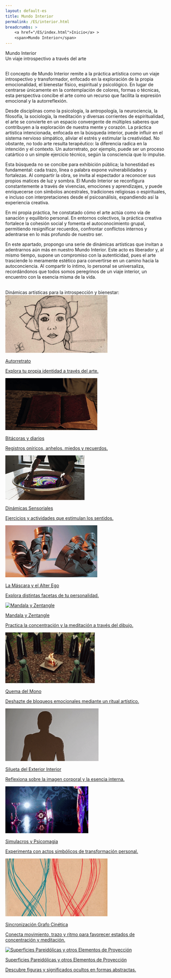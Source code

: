 ```yaml
---
layout: default-es
title: Mundo Interior
permalink: /ES/interior.html
breadcrumbs: >
    <a href="/ES/index.html">Inicio</a> >
    <span>Mundo Interior</span>
---
```


<!-- Título principal -->
<div class="titulo">Mundo Interior</div>
<div class="subtitulo">Un viaje introspectivo a través del arte</div>

<!-- Párrafo 1 -->
<p class="parrafo" style="margin-top:6%;">
  El concepto de Mundo Interior remite a la práctica artística como un viaje introspectivo y transformador, enfocado en la exploración de la propia emocionalidad, el bienestar físico, espiritual y psicológico. En lugar de centrarse únicamente en la contemplación de colores, formas o técnicas, esta perspectiva concibe el arte como un recurso que facilita la expresión emocional y la autorreflexión.
</p>

<!-- Párrafo 2 -->
<p class="parrafo">
  Desde disciplinas como la psicología, la antropología, la neurociencia, la filosofía, la sociología, la meditación y diversas corrientes de espiritualidad, el arte se convierte en un espacio convergente de múltiples saberes que contribuyen a la exploración de nuestra mente y corazón. La práctica artística intencionada, enfocada en la búsqueda interior, puede influir en el sistema nervioso simpático, aliviar el estrés y estimular la creatividad. No obstante, no todo arte resulta terapéutico: la diferencia radica en la intención y el contexto. Un autorretrato, por ejemplo, puede ser un proceso catártico o un simple ejercicio técnico, según la consciencia que lo impulse.
</p>

<!-- Párrafo 3 -->
<p class="parrafo">
  Esta búsqueda no se concibe para exhibición pública; la honestidad es fundamental: cada trazo, línea o palabra expone vulnerabilidades y fortalezas. Al compartir la obra, se invita al espectador a reconocer sus propios matices de luz y sombra. El Mundo Interior se reconfigura constantemente a través de vivencias, emociones y aprendizajes, y puede enriquecerse con símbolos ancestrales, tradiciones religiosas o espirituales, e incluso con interpretaciones desde el psicoanálisis, expandiendo así la experiencia creativa.
</p>

<!-- Párrafo 4 -->
<p class="parrafo">
  En mi propia práctica, he constatado cómo el arte actúa como vía de sanación y equilibrio personal. En entornos colectivos, la práctica creativa fortalece la cohesión social y fomenta el autoconocimiento grupal, permitiendo resignificar recuerdos, confrontar conflictos internos y adentrarse en lo más profundo de nuestro ser.
</p>

<!-- Párrafo 5 -->
<p class="parrafo">
  En este apartado, propongo una serie de dinámicas artísticas que invitan a adentrarnos aún más en nuestro Mundo Interior. Este acto es liberador y, al mismo tiempo, supone un compromiso con la autenticidad, pues el arte trasciende lo meramente estético para convertirse en un camino hacia la autoconciencia. Al compartir lo íntimo, lo personal se universaliza, recordándonos que todos somos peregrinos de un viaje interior, un encuentro con la esencia misma de la vida.
</p>

<br>
<div class="subtitulo">Dinámicas artísticas para la introspección y bienestar:</div>
<div class="owl-carousel">
  <!-- AUTORRETRATO -->
  <div class="item">
    <a href="/ES/autorretrato.html" class="fancy-button">
      <div class="button-content">
        <img src="/assets/img/interior/boton-autorretrato.gif" alt="Autorretrato">
        <p class="title">Autorretrato</p>
        <p class="subtitle">Explora tu propia identidad a través del arte.</p>
      </div>
    </a>
  </div>

  <!-- BITÁCORAS Y DIARIOS -->
  <div class="item">
    <a href="/ES/diarios-y-bitacoras.html" class="fancy-button">
      <div class="button-content">
        <img src="/assets/img/interior/boton-bitacoras.gif" alt="Bitácoras y diarios">
        <p class="title">Bitácoras y diarios</p>
        <p class="subtitle">Registros oníricos, anhelos, miedos y recuerdos.</p>
      </div>
    </a>
  </div>

  <!-- DINÁMICAS SENSORIALES -->
  <div class="item">
    <a href="/ES/dinamicas-sensoriales.html" class="fancy-button">
      <div class="button-content">
        <img src="/assets/img/ES-inicio---mundo-interior.gif" alt="Dinámicas Sensoriales">
        <p class="title">Dinámicas Sensoriales</p>
        <p class="subtitle">Ejercicios y actividades que estimulan los sentidos.</p>
      </div>
    </a>
  </div>

  <!-- La Máscara y el Alter Ego -->
  <div class="item">
    <a href="/ES/la-mascara-y-el-alter-ego.html" class="fancy-button">
      <div class="button-content">
        <img src="/assets/img/interior/boton-mascaras.gif" alt="La Máscara y el Alter Ego">
        <p class="title">La Máscara y el Alter Ego</p>
        <p class="subtitle">Explora distintas facetas de tu personalidad.</p>
      </div>
    </a>
  </div>

  <!-- MANDALA Y ZENTANGLE -->
  <div class="item">
    <a href="/ES/mandala-y-zentangle.html" class="fancy-button">
      <div class="button-content">
        <img src="/assets/img/interior/boton-mandalas.gif" alt="Mandala y Zentangle">
        <p class="title">Mandala y Zentangle</p>
        <p class="subtitle">Practica la concentración y la meditación a través del dibujo.</p>
      </div>
    </a>
  </div>

  <!-- QUEMA DEL MONO -->
  <div class="item">
    <a href="/ES/quema-del-mono.html" class="fancy-button">
      <div class="button-content">
        <img src="/assets/img/interior/boton-quema.gif" alt="Quema del Mono">
        <p class="title">Quema del Mono</p>
        <p class="subtitle">Deshazte de bloqueos emocionales mediante un ritual artístico.</p>
      </div>
    </a>
  </div>

  <!-- SILUETA DEL EXTERIOR INTERIOR -->
  <div class="item">
    <a href="/ES/silueta-del-exterior-interior.html" class="fancy-button">
      <div class="button-content">
        <img src="/assets/img/interior/boton-afden.gif" alt="Silueta del Exterior Interior">
        <p class="title">Silueta del Exterior Interior</p>
        <p class="subtitle">Reflexiona sobre la imagen corporal y la esencia interna.</p>
      </div>
    </a>
  </div>

  <!-- SIMULACROS Y PSICOMAGIA -->
  <div class="item">
    <a href="/ES/simulacros-y-psicomagia.html" class="fancy-button">
      <div class="button-content">
        <img src="/assets/img/interior/boton-psicomagia.gif" alt="Simulacros y Psicomagia">
        <p class="title">Simulacros y Psicomagia</p>
        <p class="subtitle">Experimenta con actos simbólicos de transformación personal.</p>
      </div>
    </a>
  </div>

  <!-- SINCRONIZACIÓN GRAFO CINÉTICA -->
  <div class="item">
    <a href="/ES/sincronizacion-grafo-cinetica.html" class="fancy-button">
      <div class="button-content">
        <img src="/assets/img/interior/boton-grafocine.gif" alt="Sincronización Grafo Cinética">
        <p class="title">Sincronización Grafo Cinética</p>
        <p class="subtitle">Conecta movimiento, trazo y ritmo para favorecer estados de concentración y meditación.</p>
      </div>
    </a>
  </div>

  <!-- SUPERFICIES PAREIDÓLICAS Y OTROS ELEMENTOS DE PROYECCIÓN -->
  <div class="item">
    <a href="/ES/superficies-pareidolicas.html" class="fancy-button">
      <div class="button-content">
        <img src="/assets/img/interior/boton-pareidolico.gif" alt="Superficies Pareidólicas y otros Elementos de Proyección">
        <p class="title">Superficies Pareidólicas y otros Elementos de Proyección</p>
        <p class="subtitle">Descubre figuras y significados ocultos en formas abstractas.</p>
      </div>
    </a>
  </div>
</div>
